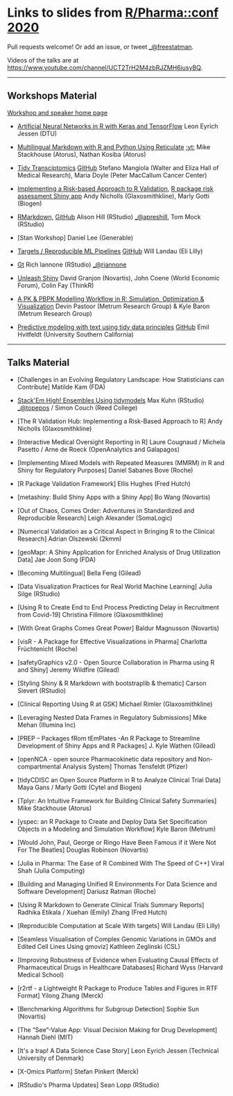 Links to slides from [R/Pharma::conf 2020](https://rinpharma.com/)
=======================================

Pull requests welcome! Or add an issue, or tweet [_@freestatman](https://twitter.com/freestatman).

Videos of the talks are at <https://www.youtube.com/channel/UCT2TrH2M4zbRJZMH6iusyBQ>.

------------------------------------------------------------------------

## Workshops Material

[Workshop and speaker home page](https://rinpharma.com/workshops/)

- [Artificial Neural Networks in R with Keras and TensorFlow](https://github.com/leonjessen/RPharma2020)
Leon Eyrich Jessen (DTU)

- [Multilingual Markdown with R and Python Using Reticulate](https://github.com/atorus-research/MultilingualMarkdown) [:yt:](https://www.youtube.com/watch?v=fEoZynvUrkc&t=5124s)
Mike Stackhouse (Atorus), Nathan Kosiba (Atorus)

- [Tidy Transciptomics](https://stemangiola.github.io/rpharma2020_tidytranscriptomics/index.html) [GitHub](https://github.com/stemangiola/rpharma2020_tidytranscriptomics/)
Stefano Mangiola (Walter and Eliza Hall of Medical Research), Maria Doyle (Peter MacCallum Cancer Center)

- [Implementing a Risk-based Approach to R Validation](https://pharmar.github.io/rpharma2020/index.html), [R package risk assessment Shiny app](https://github.com/pharmaR/risk_assessment)
Andy Nicholls (Glaxosmithkline), Marly Gotti (Biogen)

- [RMarkdown](https://rmd4pharma.netlify.app/), [GitHub](https://github.com/apreshill/rmd4pharma)
Alison Hill (RStudio) [_@apreshill](https://twitter.com/apreshill), Tom Mock (RStudio)

- [Stan Workshop]
Daniel Lee (Generable)

- [Targets / Reproducible ML Pipelines](https://wlandau.github.io/rpharma2020/#1) [GitHub](https://github.com/wlandau/rpharma2020)
Will Landau (Eli Lilly)

- [Gt](https://github.com/rich-iannone/gt-workshop-2020)
Rich Iannone (RStudio) [_@riannone](https://twitter.com/riannone)

- [Unleash Shiny](https://rinterface.com/shiny/talks/RPharma2020/#1)
David Granjon (Novartis), John Coene (World Economic Forum), Colin Fay (ThinkR)

- [A PK & PBPK Modelling Workflow in R: Simulation, Optimization & Visualization](https://github.com/metrumresearchgroup/r-pharma-pkpd-2020)
Devin Pastoor (Metrum Research Group) & Kyle Baron (Metrum Research Group)

- [Predictive modeling with text using tidy data principles](https://textmodels4pharma.netlify.app/) [GitHub](https://github.com/EmilHvitfeldt/textmodels4pharma)
Emil Hvitfeldt (University Southern California)

------------------------------------------------------------------------

## Talks Material

- [Challenges in an Evolving Regulatory Landscape: How Statisticians can Contribute]
   Matilde Kam (FDA)

- [Stack'Em High! Ensembles Using tidymodels](https://github.com/topepo/2020-r-pharma)
   Max Kuhn (RStudio) [_@topepos](https://twitter.com/topepos) / Simon Couch (Reed College)

- [The R Validation Hub: Implementing a Risk-Based Approach to R]
   Andy Nicholls (Glaxosmithkline)

- [Interactive Medical Oversight Reporting in R]
   Laure Cougnaud / Michela Pasetto / Arne de Roeck (OpenAnalytics and Galapagos)

- [Implementing Mixed Models with Repeated Measures (MMRM) in R and Shiny for Regulatory Purposes]
   Daniel Sabanes Bove (Roche)

- [R Package Validation Framework]
   Ellis Hughes (Fred Hutch)

- [metashiny: Build Shiny Apps with a Shiny App]
   Bo Wang (Novartis)

- [Out of Chaos, Comes Order: Adventures in Standardized and Reproducible Research]
   Leigh Alexander (SomaLogic)

- [Numerical Validation as a Critical Aspect in Bringing R to the Clinical Research]
   Adrian Olszewski (2kmm)

- [geoMapr: A Shiny Application for Enriched Analysis of Drug Utilization Data]
   Jae Joon Song (FDA)

- [Becoming Multilingual]
   Bella Feng (Gilead)

- [Data Visualization Practices for Real World Machine Learning]
   Julia Silge (RStudio)

- [Using R to Create End to End Process Predicting Delay in Recruitment from Covid-19]
   Christina Fillmore (Glaxosmithkline)

- [With Great Graphs Comes Great Power]
   Baldur Magnusson (Novartis)

- [visR - A Package for Effective Visualizations in Pharma]
   Charlotta Früchtenicht (Roche)

- [safetyGraphics v2.0 - Open Source Collaboration in Pharma using R and Shiny]
   Jeremy Wildfire (Gilead)

- [Styling Shiny & R Markdown with bootstraplib & thematic]
   Carson Sievert (RStudio)

- [Clinical Reporting Using R at GSK]
   Michael Rimler (Glaxosmithkline)

- [Leveraging Nested Data Frames in Regulatory Submissions]
   Mike Mehan (Illumina Inc)

- [PREP – Packages fRom tEmPlates -An R Package to Streamline Development of Shiny Apps and R Packages]
   J. Kyle Wathen (Gilead)

- [openNCA - open source Pharmacokinetic data repository and Non-compartmental Analysis System]
   Thomas Tensfeldt (Pfizer)

- [tidyCDISC an Open Source Platform in R to Analyze Clinical Trial Data]
   Maya Gans / Marly Gotti (Cytel and Biogen)

- [Tplyr: An Intuitive Framework for Building Clinical Safety Summaries]
   Mike Stackhouse (Atorus)

- [yspec: an R Package to Create and Deploy Data Set Specification Objects in a Modeling and Simulation Workflow]
   Kyle Baron (Metrum)

- [Would John, Paul, George or Ringo Have Been Famous if it Were Not For The Beatles]
   Douglas Robinson (Novartis)

- [Julia in Pharma: The Ease of R Combined With The Speed of C++]
   Viral Shah (Julia Computing)

- [Building and Managing Unified R Environments For Data Science and Software Development]
   Dariusz Ratman (Roche)

- [Using R Markdown to Generate Clinical Trials Summary Reports]
   Radhika Etikala / Xuehan (Emily) Zhang (Fred Hutch)

- [Reproducible Computation at Scale With targets]
   Will Landau (Eli Lilly)

- [Seamless Visualisation of Complex Genomic Variations in GMOs and Edited Cell Lines Using gmoviz]
   Kathleen Zeglinski (CSL)

- [Improving Robustness of Evidence when Evaluating Causal Effects of Pharmaceutical Drugs in Healthcare Databases]
   Richard Wyss (Harvard Medical School)

- [r2rtf - a Lightweight R Package to Produce Tables and Figures in RTF Format]
   Yilong Zhang (Merck)

- [Benchmarking Algorithms for Subgroup Detection]
   Sophie Sun (Novartis)

- [The “See”-Value App: Visual Decision Making for Drug Development]
   Hannah Diehl (MIT)

- [It's a trap! A Data Science Case Story]
   Leon Eyrich Jessen (Technical University of Denmark)

- [X-Omics Platform]
   Stefan Pinkert (Merck)

- [RStudio's Pharma Updates]
   Sean Lopp (RStudio)

